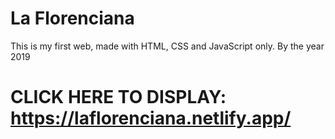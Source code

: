 # La Florenciana

This is my first web, made with HTML, CSS and JavaScript only.
By the year 2019



# CLICK HERE TO DISPLAY: https://laflorenciana.netlify.app/
